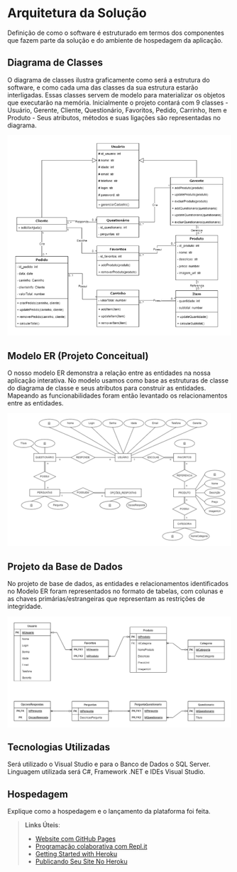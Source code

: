 # Arquitetura da Solução

Definição de como o software é estruturado em termos dos componentes que fazem parte da solução e do ambiente de hospedagem da aplicação.

## Diagrama de Classes

O diagrama de classes ilustra graficamente como será a estrutura do software, e como cada uma das classes da sua estrutura estarão interligadas. Essas classes servem de modelo para materializar os objetos que executarão na memória. Inicialmente o projeto contará com 9 classes - Usuário, Gerente, Cliente, Questionário, Favoritos, Pedido, Carrinho, Item e Produto - Seus atributos, métodos e suas ligações são representadas no diagrama.

![diagrama-de-classes](img/diagrama-de-classes.png)

## Modelo ER (Projeto Conceitual)

O nosso modelo ER demonstra a relação entre as entidades na nossa aplicação interativa. No modelo usamos como base as estruturas de classe do diagrama de classe e seus atributos para construir as entidades. Mapeando as funcionabilidades foram então levantado os relacionamentos entre as entidades.

![modelo-er](img/modelo-er.png)

## Projeto da Base de Dados

No projeto de base de dados, as entidades e relacionamentos identificados no Modelo ER foram representados no formato de tabelas, com colunas e as chaves primárias/estrangeiras que representam as restrições de integridade.

![projeto-base-de-dados](img/projeto-base-de-dados.png)

## Tecnologias Utilizadas

Será utilizado o Visual Studio e para o Banco de Dados o SQL Server. Linguagem utilizada será C#, Framework .NET e IDEs Visual Studio.


## Hospedagem

Explique como a hospedagem e o lançamento da plataforma foi feita.

> **Links Úteis**:
>
> - [Website com GitHub Pages](https://pages.github.com/)
> - [Programação colaborativa com Repl.it](https://repl.it/)
> - [Getting Started with Heroku](https://devcenter.heroku.com/start)
> - [Publicando Seu Site No Heroku](http://pythonclub.com.br/publicando-seu-hello-world-no-heroku.html)
